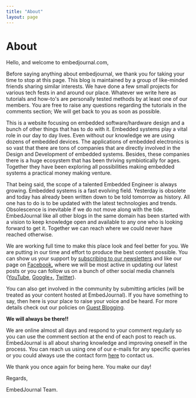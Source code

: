 ```yaml
---
title: "About"
layout: page
---
```


# About

Hello, and welcome to embedjournal.com,

Before saying anything about embedjournal, we thank you for taking your time to stop at this page. This blog is maintained by a group of like-minded friends sharing similar interests. We have done a few small projects for various tech fests in and around our place. Whatever we write here as tutorials and how-to's are personally tested methods by at least one of our members. You are free to raise any questions regarding the tutorials in the comments section; We will get back to you as soon as possible.

This is a website focusing on embedded software/hardware design and a bunch of other things that has to do with it. Embedded systems play a vital role in our day to day lives. Even without our knowledge we are using dozens of embedded devices. The applications of embedded electronics is so vast that there are tons of companies that are directly involved in the Design and Development of embedded systems. Besides, these companies there is a huge ecosystem that has been thriving symbiotically for ages. Together they have been exploring all possibilities making embedded systems a practical money making venture.

That being said, the scope of a talented Embedded Engineer is always growing. Embedded systems is a fast evolving field. Yesterday is obsolete and today has already been written down to be told tomorrow as history. All one has to do is to be updated with the latest technologies and trends. Obsolescence is inevitable if we do not move along with the tide. EmbedJournal like all other blogs in the same domain has been started with a vision to keep knowledge open and available to any one who is looking forward to get it. Together we can reach where we could never have reached otherwise.

We are working full time to make this place look and feel better for you. We are putting in our time and effort to produce the best content possible. You can show us your support by [subscribing to our newsletters](http://embedjournal.com/subscribe/ "Subscribe to our Newsletters!") and like our page on <a title="Facebook" href="http://facebook.com/embedjournal" target="_blank">Facebook</a>**,** where we will be most active in updating our latest posts or you can follow us on a bunch of other social media channels (<a href="https://www.youtube.com/user/embedjournal" target="_blank">YouTube</a>, <a href="https://plus.google.com/+Embedjournal/" target="_blank">Google+</a>, <a href="https://twitter.com/embedjournal" target="_blank">Twitter</a>).

You can also get involved in the community by submitting articles (will be treated as your content hosted at EmbedJournal). If you have something to say, then here is your place to raise your voice and be heard. For more details check out our policies on <a title="guest blogging" href="http://embedjournal.com/guest-blogging/" target="_blank">Guest Blogging</a>.

**We will always be there!!**

We are online almost all days and respond to your comment regularly so you can use the comment section at the end of each post to reach us. EmbedJournal is all about sharing knowledge and improving oneself in the process. You can reach us using one of our e-mails for any specific queries or you could always use the contact form <a title="Contact" href="http://embedjournal.com/embed-journal-contact/" target="_blank">here</a> to contact us.

We thank you once again for being here. You make our day!

Regards,
  
EmbedJournal Team.
